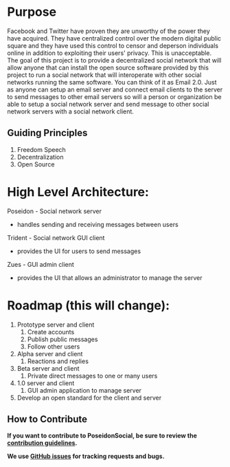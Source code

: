 # Purpose

Facebook and Twitter have proven they are unworthy of the power they have acquired. They have centralized control over the modern digital public square and they have used this control to censor and deperson individuals online in addition to exploiting their users' privacy. This is unacceptable. The goal of this project is to provide a decentralized social network that will allow anyone that can install the open source software provided by this project to run a social network that will interoperate with other social networks running the same software. You can think of it as Email 2.0. Just as anyone can setup an email server and connect email clients to the server to send messages to other email servers so will a person or organization be able to setup a social network server and send message to other social network servers with a social network client. 

## Guiding Principles

1. Freedom Speech 
2. Decentralization
3. Open Source


# High Level Architecture:

Poseidon - Social network server
 - handles sending and receiving messages between users

Trident - Social network GUI client 
 - provides the UI for users to send messages

Zues - GUI admin client
 - provides the UI that allows an administrator to manage the server


# Roadmap (this will change):

1. Prototype server and client
    1. Create accounts
    2. Publish public messages
    3. Follow other users
2. Alpha server and client
    1. Reactions and replies
3. Beta server and client
    1. Private direct messages to one or many users
4. 1.0 server and client
    1. GUI admin application to manage server
5. Develop an open standard for the client and server

## How to Contribute

**If you want to contribute to PoseidonSocial, be sure to review the [contribution
guidelines](CONTRIBUTING.md).**

**We use [GitHub issues](https://github.com/poseidonsocial/poseidon-server/issues) for
tracking requests and bugs.**

